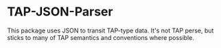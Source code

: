 # TAP-JSON-Parser


This package uses JSON to transit TAP-type data.
It's not TAP perse, but sticks to many of TAP semantics and conventions where possible.
